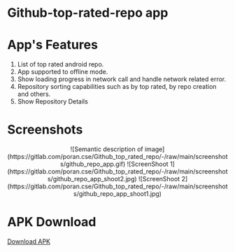 # Github-top-rated-repo app


# App's Features
1. List of top rated android repo.
2. App supported to offline mode.
3. Show loading progress in network call and handle network related error.
4. Repository sorting capabilities such as by top rated, by repo creation and  others.
5. Show Repository Details



# Screenshots

<p align="center">
![Semantic description of image](https://gitlab.com/poran.cse/Github_top_rated_repo/-/raw/main/screenshots/github_repo_app.gif)
![ScreenShoot 1](https://gitlab.com/poran.cse/Github_top_rated_repo/-/raw/main/screenshots/github_repo_app_shoot2.jpg)
![ScreenShoot 2](https://gitlab.com/poran.cse/Github_top_rated_repo/-/raw/main/screenshots/github_repo_app_shoot1.jpg)
</p>

# APK Download
[Download APK](https://github.com/spporan/walcartAssignment/blob/master/apk/app-debug.apk)